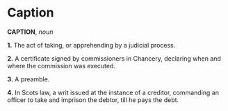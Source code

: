 # Caption

**CAPTION**, _noun_

**1.** The act of taking, or apprehending by a judicial process.

**2.** A certificate signed by commissioners in Chancery, declaring when and where the commission was executed.

**3.** A preamble.

**4.** In Scots law, a writ issued at the instance of a creditor, commanding an officer to take and imprison the debtor, till he pays the debt.